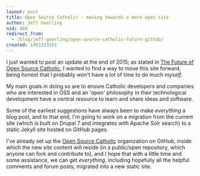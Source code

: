 ```yaml
---
layout: post
title: Open Source Catholic - moving towards a more open site
author: Jeff Geerling
nid: 489
redirect_from:
  - /blog/jeff-geerling/open-source-catholic-future-github/
created: 1451333151
---
```

I just wanted to post an update at the end of 2015; as stated in <a href="/blog/jeff-geerling/future-open-source">The Future of Open Source Catholic</a>, I wanted to find a way to move this site forward, being honest that I probably won't have a lot of time to do much <em>myself</em>.

My main goals in doing so are to ensure Catholic developers and companies who are interested in OSS and an 'open' philosophy in their technological development have a central resource to learn and share ideas and software.

Some of the earliest suggestions have always been to make <em>everything</em> a blog post, and to that end, I'm going to work on a migration from the current site (which is built on Drupal 7 and integrates with Apache Solr search) to a static Jekyll site hosted on GitHub pages.

I've already set up the <a href="https://github.com/open-source-catholic">Open Source Catholic</a> organization on GitHub, inside which the new site content will reside (in a public/open repository, which anyone can fork and contribute to), and I hope that with a little time and some assistance, we can get _everything_, including hopefully all the helpful comments and forum posts, migrated into a new static site.
